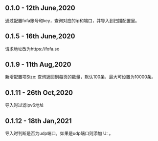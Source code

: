 ## 0.1.0 - 12th June,2020
通过配置fofa账号和key，查询对应的ip和端口，并导入到扫描配置里。

## 0.1.5 - 16th June,2020
请求地址改为https://fofa.so

## 0.1.9 - 11th Aug,2020
新增配置项Size: 查询返回到每页的数量，默认100条，最大可设置为10000条。

## 0.1.11 - 26th Oct,2020
导入时过滤ipv6地址

## 0.1.12 - 18th Jan,2021
导入时判断是否为udp端口，如果是udp端口则添加 U: 。